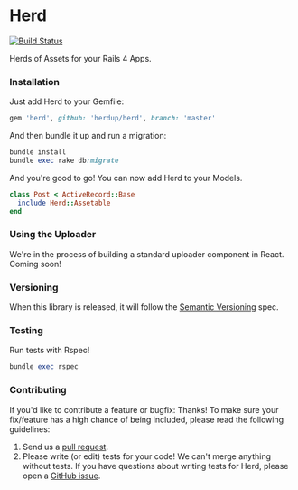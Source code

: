 # Herd
[![Build Status](https://travis-ci.org/herdupio/herd.svg)](https://travis-ci.org/herdupio/herd)

Herds of Assets for your Rails 4 Apps.

### Installation

Just add Herd to your Gemfile:

```ruby
gem 'herd', github: 'herdup/herd', branch: 'master'
```

And then bundle it up and run a migration:

```ruby
bundle install
bundle exec rake db:migrate
```

And you're good to go!  You can now add Herd to your Models.

```ruby
class Post < ActiveRecord::Base
  include Herd::Assetable
end
```

### Using the Uploader
We're in the process of building a standard uploader component in React.  Coming soon!

### Versioning

When this library is released, it will follow the [Semantic Versioning](http://semver.org/) spec.

### Testing
Run tests with Rspec!

```ruby
bundle exec rspec
```

### Contributing

If you'd like to contribute a feature or bugfix: Thanks! To make sure your
fix/feature has a high chance of being included, please read the following
guidelines:

1. Send us a [pull request](https://github.com/herdupio/herd/compare/).
2. Please write (or edit) tests for your code!  We can't merge anything without tests. If you have questions
   about writing tests for Herd, please open a
   [GitHub issue](https://github.com/herdupio/herd/issues/new).